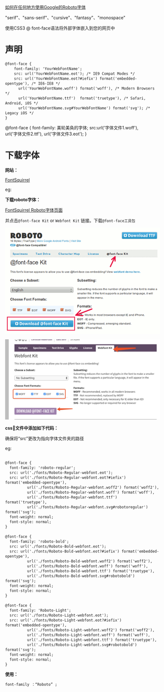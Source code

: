 
[如何在任何地方使用Google的Roboto字体](https://www.maketecheasier.com/use-google-roboto-font-everywhere/)

"serif"、"sans-serif"、"cursive"、"fantasy"、"monospace"


使用CSS3 @ font-face语法将外部字体嵌入到您的网页中

# 声明

```
@font-face {
	font-family: 'YourWebFontName';
	src: url('YourWebFontName.eot'); /* IE9 Compat Modes */
	src: url('YourWebFontName.eot?#iefix') format('embedded-opentype'), /* IE6-IE8 */
      url('YourWebFontName.woff') format('woff'), /* Modern Browsers */
      url('YourWebFontName.ttf')  format('truetype'), /* Safari, Android, iOS */
      url('YourWebFontName.svg#YourWebFontName') format('svg'); /* Legacy iOS */
}
```

@font-face {
  font-family: 美轮美奂的字体;
  src:url('字体文件1.woff'),  
  url('字体文件2.ttf'),
  url('字体文件3.eot');
}

# 下载字体

**网站：** 

[FontSquirrel](https://www.fontsquirrel.com/fonts/roboto)

eg: 

**下载roboto字体：** 

[FontSquirrel Roboto字体页面](https://redirect.viglink.com/?format=go&jsonp=vglnk_151090788487021&key=f33f208bd7d94bed0a23fe052ea3ba17&libId=ja3nh0l10100ohp6000DA177ttuztypumg&loc=https%3A%2F%2Fwww.maketecheasier.com%2Fuse-google-roboto-font-everywhere%2F&v=1&out=http%3A%2F%2Fwww.fontsquirrel.com%2Ffonts%2Froboto&title=%E5%A6%82%E4%BD%95%E5%9C%A8%E4%BB%BB%E4%BD%95%E5%9C%B0%E6%96%B9%E4%BD%BF%E7%94%A8Google%E7%9A%84Roboto%E5%AD%97%E4%BD%93&txt=%3Cfont%20style%3D%22vertical-align%3A%20inherit%3B%22%3E%3Cfont%20style%3D%22vertical-align%3A%20inherit%3B%22%3EFontSquirrel%20Roboto%E5%AD%97%E4%BD%93%E9%A1%B5%E9%9D%A2%3C%2Ffont%3E%3C%2Ffont%3E)

并点击`@font-face Kit` or `Webfont Kit` 链接。下载`@font-face工具包`

![eg](./img/roboto-font-download.png)

![eg](./img/font.jpeg)

**css文件中添加如下代码：**

确保将“src”更改为指向字体文件夹的路径

eg:

```

@font-face {
  font-family: 'roboto-regular';
  src: url('./fonts/Roboto-Regular-webfont.eot');
  src: url('./fonts/Roboto-Regular-webfont.eot?#iefix') format('embedded-opentype'),
          url('./fonts/Roboto-Regular-webfont.woff2') format('woff2'),
          url('./fonts/Roboto-Regular-webfont.woff') format('woff'),
          url('./fonts/Roboto-Regular-webfont.ttf') format('truetype'),
          url('./fonts/Roboto-Regular-webfont.svg#robotoregular') format('svg');
  font-weight: normal;
  font-style: normal;
}

@font-face {
  font-family: 'roboto-bold';
  src: url('./fonts/Roboto-Bold-webfont.eot');
  src: url('./fonts/Roboto-Bold-webfont.eot?#iefix') format('embedded-opentype'),
          url('./fonts/Roboto-Bold-webfont.woff2') format('woff2'),
          url('./fonts/Roboto-Bold-webfont.woff') format('woff'),
          url('./fonts/Roboto-Bold-webfont.ttf') format('truetype'),
          url('./fonts/Roboto-Bold-webfont.svg#robotobold') format('svg');
  font-weight: normal;
  font-style: normal;
}

@font-face {
  font-family: 'Roboto-Light';
  src: url('./fonts/Roboto-Light-webfont.eot');
  src: url('./fonts/Roboto-Light-webfont.eot?#iefix') format('embedded-opentype'),
          url('./fonts/Roboto-Light-webfont.woff2') format('woff2'),
          url('./fonts/Roboto-Light-webfont.woff') format('woff'),
          url('./fonts/Roboto-Light-webfont.ttf') format('truetype'),
          url('./fonts/Roboto-Light-webfont.svg#robotobold') format('svg');
  font-weight: normal;
  font-style: normal;
}
```

**使用：**

```
font-family ：“Roboto” ;
```